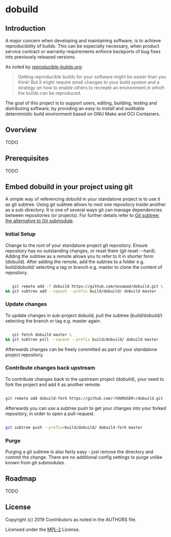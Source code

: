 # dobuild

## Introduction

A major concern when developing and maintaining software, is to achieve reproducibility of builds. This can be 
especially necessary, when product service contract or warranty requirements enforce backports of bug fixes into 
previously released versions.

As noted by [reproducible-builds.org](https://reproducible-builds.org/docs/):

> Getting reproducible builds for your software might be easier than you think! But it might require small changes
> to your build system and a strategy on how to enable others to recreate an environment in which the builds can be
> reproduced.

The goal of this project is to support users, editing, building, testing and distributing software, by providing an 
*easy to install* and *auditable* deterministic build environment based on GNU Make and OCI Containers.

## Overview

TODO

## Prerequisites

TODO

## Embed dobuild in your project using git

A simple way of referencing dobuild in your standalone project is to use it as git subtree. Using git subtree allows to nest
one repository inside another as a sub-directory. It is one of several ways git can manage dependencies between repositories
(or projects). For further details refer to [Git subtree: the alternative to Git submodule](https://www.atlassian.com/blog/git/alternatives-to-git-submodule-git-subtree).

### Initial Setup

Change to the root of your standalone project git repository. Ensure repository has no outstanding changes, or reset them
(git reset --hard). Adding the subtree as a remote allows you to refer to it in shorter form (dobuild). After adding
the remote, add the subtree to a folder e.g. build/dobuild/ selecting a tag or branch e.g. master to clone the content of 
repository.

```bash

   git remote add -f dobuild https://github.com/nosamad/dobuild.git \
&& git subtree add --squash --prefix build/dobuild/ dobuild master

```

### Update changes

To update changes in sub-project dobuild, pull the subtree (build/dobuild/) selecting the branch or tag e.g. master again.

```bash

   git fetch dobuild master \
&& git subtree pull --squash --prefix build/dobuild/ dobuild master

```

Afterwards changes can be freely committed as part of your standalone project repository.

### Contribute changes back upstream

To contribute changes back to the upstream project (dobuild), your need to fork the project and add it as another remote:

```bash

git remote add dobuild-fork https://github.com/<YOURUSER>/dobuild.git

```

Afterwards you can use a subtree push to get your changes into your forked repository, in order to open a pull-request.

```bash

git subtree push --prefix=build/dobuild/ dobuild-fork master

```

### Purge

Purging a git subtree is also fairly easy - just remove the directory and commit the change. There are no additional config settings to purge unlike known from git submodules.

## Roadmap

TODO

## License

Copyright (c) 2019 Contributors as noted in the AUTHORS file.

Licensed under the [MPL-2](LICENSE.txt) License.

